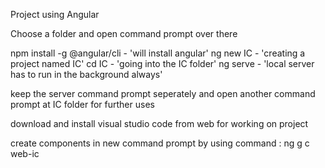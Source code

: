 Project using Angular

Choose a folder and open command prompt over there

npm install -g @angular/cli - 'will install angular'
ng new IC - 'creating a project named IC'
cd IC - 'going into the IC folder'
ng serve - 'local server has to run in the background always'

keep the server command prompt seperately and open another command prompt at IC folder for further uses

download and install visual studio code from web for working on project 

create components in new command prompt by using command : ng g c web-ic 
